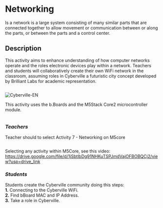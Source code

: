 # Networking

Is a network is a large system consisting of many similar parts that are connected together to allow movement or communication between or along the parts, or between the parts and a control center.

## Description
This activity aims to enhance understanding of how computer networks operate and the roles electronic devices play within a network. Teachers and students will collaboratively create their own WiFi network in the classroom, assuming roles in Cyberville a futuristic city concept developed by Brilliant Labs for academic representation.

<img src ="/Users/user/Git/BL_IDE_V3/pxt-microbit/docs/static/mb/projects/bboard-tutorials-cyberville/Networking/Cyberville-EN.png" alt="" />

![Cyberville-EN](https://github.com/Brilliant-Labs/bboard-tutorials-v3/blob/master/bboard-tutorials-ciberville/Networking/cyberville-EN.png?raw=true "Cyberville-EN")


This activity uses the b.Boards and the M5Stack Core2 microcontroller module.

<img src ="/Users/user/Git/BL_IDE_V3/pxt-microbit/docs/static/mb/projects/bboard-tutorials-cyberville/Networking/3.png" alt="" />

### __*Teachers*__
Teacher should to select Activity 7 - Networking on M5core

<img src ="/Users/user/Git/BL_IDE_V3/pxt-microbit/docs/static/mb/projects/bboard-tutorials-cyberville/Networking/4.png" alt="" />

Selecting any activity within M5Core, see this video:
https://drive.google.com/file/d/1jSbtlbDg91NHKuTSPJmdVajOFBOBQCj2/view?usp=drive_link

### __*Students*__
Students create the Cyberville community doing this steps:  
  __1.__ Connecting to the Cyberville WiFi.  
  __2.__ Find bBoard MAC and IP Address.  
  __3.__ Take a role in Cyberville.  

